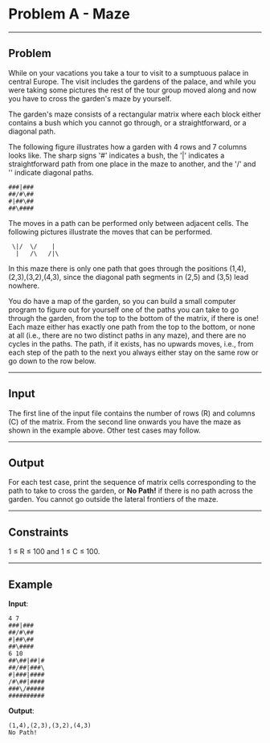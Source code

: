 #  Problem A - Maze

* * *

##  Problem

While on your vacations you take a tour to visit to a sumptuous palace
in central Europe. The visit includes the gardens of the palace, and
while you were taking some pictures the rest of the tour group moved
along and now you have to cross the garden's maze by yourself.

The garden's maze consists of a rectangular matrix where each block
either contains a bush which you cannot go through, or a 
straightforward, or a diagonal path.

The following figure illustrates how a garden with 4 rows and 7 columns
looks like. The sharp signs '#' indicates a bush, the '|' indicates a 
straightforward path from one place in the maze to another, and the '/'
and '\' indicate diagonal paths.

    ###|###
    ##/#\##
    #|##\## 
    ##\####

The moves in a path can be performed only between adjacent cells.
The following pictures illustrate the moves that can be performed. 

     \|/  \/    |	
      |	  /\   /|\	               	  	        

In this maze there is only one path that goes through the positions 
(1,4),(2,3),(3,2),(4,3), since the diagonal path segments in (2,5) 
and (3,5) lead nowhere.

You do have a map of the garden, so you can build a small computer
program to figure out for yourself one of the paths you can take to
go through the garden, from the top to the bottom of the matrix, if
there is one! Each maze either has exactly one path from the top to
the bottom, or none at all (i.e., there are no two distinct paths in
any maze), and there are no cycles in the paths. The path, if it 
exists, has no upwards moves, i.e., from each step of the path to the
next you always either stay on the same row or go down to the row below.

* * *

##  Input

The first line of the input file contains the number of rows (R) and columns (C) of the matrix.
From the second line onwards you have the maze as shown in the example above. 
Other test cases may follow.

* * *

##  Output

For each test case, print the sequence of matrix cells corresponding to the path to take to 
cross the garden, or **No Path!** if there is no path across the garden.
You cannot go outside the lateral frontiers of the maze.

* * *

##  Constraints

1 ≤ R ≤ 100 and 1 ≤ C  ≤ 100.

* * *

##  Example

**Input**:

    4 7
    ###|###
    ##/#\##
    #|##\##
    ##\####
    6 10
    ##\##|##|#
    ##/##|###\
    #|###|####
    /#\##|####
    ###\/#####
    ##########

**Output**:

    (1,4),(2,3),(3,2),(4,3)
    No Path!
